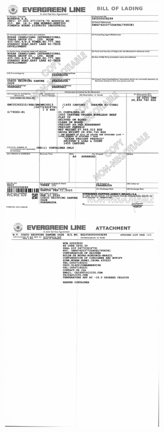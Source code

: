 

<div style="text-align: center;"><img src="imgs/img_in_table_box_45_79_1151_1625.jpg" alt="Image" /></div>

<div style="text-align: center;"><img src="imgs/img_in_table_box_3_69_1185_1634.jpg" alt="Image" /></div>
